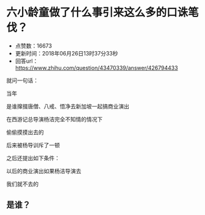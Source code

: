 # 六小龄童做了什么事引来这么多的口诛笔伐？
- 点赞数：16673
- 更新时间：2018年06月26日13时37分33秒
- 回答url：https://www.zhihu.com/question/43470339/answer/426794433
<body>
 <p data-pid="hgnhHl-W">就问一句话：</p>
 <p data-pid="8rWV-8pS">当年</p>
 <p data-pid="xG08fWoE">是谁撺掇唐僧、八戒、悟净去新加坡一起搞商业演出</p>
 <p data-pid="4oQ6rpLt">在西游记总导演杨洁完全不知情的情况下</p>
 <p data-pid="dRzkjs9t">偷偷摸摸出去的</p>
 <p data-pid="X3srDXaU">后来被杨导训斥了一顿</p>
 <p data-pid="jZvajMOc">之后还提出如下条件：</p>
 <p data-pid="OhTYc5z0">以后的商业演出如果杨洁导演去</p>
 <p data-pid="6C12Wes0">我们就不去的</p>
 <h2>是谁？</h2>
</body>
